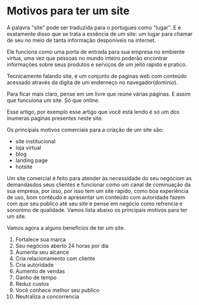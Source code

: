 # Motivos para ter um site

A palavra "site" pode ser traduzida para o portugues como "lugar". E é exatamente disso que se trata a essência de um site: um lugar para chamar de seu no meio de tanta informação desponíveis na internet.

Ele funciona como uma porta de entrada para sua empresa no embiente virtua, uma vez que pessoas no mundo inteiro poderão encontrar informações sobre seus produtos e serviços de um jeito rapido e pratico.

Tecnicamente falando site, é um conjunto de paginas web com conteúdo acessado através da digita de um enderneço no navegador(dominio).

Para ficar mais claro, pense em um livre que reúne várias páginas. E assim que funcuiona um site. Só que online.

Esse artigo, por exemplo esse artigo que você está lendo é só um dos inumeras paginas presentes neste site.

Os principais motivos comerciais para a criação de um site são:

- site institucional
- loja virtual
- blog
- landing page
- hotsite

Um site comercial é feito para atender às necessidade do seu negóciom as demandasdos seus clientes e funcionar como um canal de cominuação da sua empresa, por isso, por isso tem um site rapido, como boa experiência de uso, bom contéudo e apresentar um conteúdo com autoridade fazem com que seu publico até seu site e pense em negócio como refrencia e sononimo de qualidade. Vamos lista abaixo os principais motivos para ter um site. 

Vamos agora a alguns benefícios de ter um site.

1. Fortalece sua marca
2. Seu negócios aberto 24 horas por dia
3. Aumenta seu alcance
4. Cria relacionamento com cliente
5. Cria autoridade
6. Aumento de vendas
7. Ganho de tempo
8. Reduz custos
9. Você conhece melhor seu publico
10. Neutraliza a concorrencia

